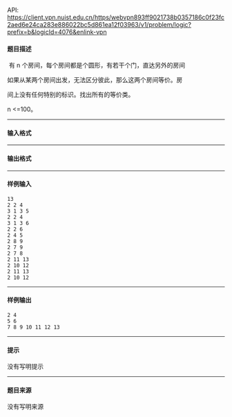 API: https://client.vpn.nuist.edu.cn/https/webvpn893ff9021738b0357186c0f23fc2aed6e24ca283e886022bc5d861ea12f03963/v1/problem/logic?prefix=b&logicId=4076&enlink-vpn

#### 题目描述

 有 n 个房间，每个房间都是个圆形，有若干个门，直达另外的房间

如果从某两个房间出发，无法区分彼此，那么这两个房间等价。房

间上没有任何特别的标识。找出所有的等价类。

n <=100。

---

#### 输入格式

---

#### 输出格式

---

#### 样例输入
```
13
2 2 4
3 1 3 5
2 2 4
3 1 3 6
2 2 6
2 4 5
2 8 9
2 7 9
2 7 8
2 11 13
2 10 12
2 11 13
2 10 12

```

---

#### 样例输出
```
2 4
5 6
7 8 9 10 11 12 13

```

---

#### 提示

没有写明提示

---

#### 题目来源

没有写明来源